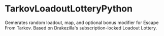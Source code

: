 # TarkovLoadoutLotteryPython
Gemerates random loadout, map, and optional bonus modifier for Escape From Tarkov.
Based on Drakezilla's subscription-locked Loadout Lottery.
